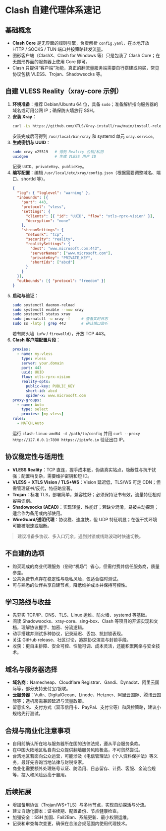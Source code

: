 # Clash 自建代理体系速记

## 基础概念
- **Clash Core** 是无界面的规则引擎，负责解析 `config.yaml`，在本地开放 HTTP / SOCKS / TUN 端口并按策略转发流量。
- 图形客户端（ClashX、Clash for Windows 等）只是包装了 Clash Core；在无图形界面的服务器上使用 Core 即可。
- Clash 只提供“客户端”功能，真正的翻流量服务端需要自行搭建或购买，常见协议包括 VLESS、Trojan、Shadowsocks 等。

## 自建 VLESS Reality（xray-core 示例）
1. **环境准备**：推荐 Debian/Ubuntu 64 位，具备 `sudo`；准备解析指向服务器的域名或可用公网 IP；确保防火墙放行 SSH。
2. **安装 Xray**：
   ```bash
   curl -Ls https://github.com/XTLS/Xray-install/raw/main/install-release.sh | sudo bash
   ```
   安装完成后可得到 `/usr/local/bin/xray` 和 systemd 单元 `xray.service`。
3. **生成密钥与 UUID**：
   ```bash
   sudo xray x25519   # 得到 Reality 公钥/私钥
   uuidgen            # 生成 VLESS 用户 ID
   ```
   记录 `UUID`、`privateKey`、`publicKey`。
4. **编写配置**：编辑 `/usr/local/etc/xray/config.json`（根据需要调整域名、端口、shortId 等）。
   ```json
   {
     "log": { "loglevel": "warning" },
     "inbounds": [{
       "port": 443,
       "protocol": "vless",
       "settings": {
         "clients": [{ "id": "UUID", "flow": "xtls-rprx-vision" }],
         "decryption": "none"
       },
       "streamSettings": {
         "network": "tcp",
         "security": "reality",
         "realitySettings": {
           "dest": "www.microsoft.com:443",
           "serverNames": ["www.microsoft.com"],
           "privateKey": "PRIVATE_KEY",
           "shortIds": ["abcd"]
         }
       }
     }],
     "outbounds": [{ "protocol": "freedom" }]
   }
   ```
5. **启动与验证**：
   ```bash
   sudo systemctl daemon-reload
   sudo systemctl enable --now xray
   sudo systemctl status xray
   sudo journalctl -u xray -f     # 查看实时日志
   sudo ss -lntp | grep 443       # 确认端口监听
   ```
   若有防火墙（`ufw` / `firewalld`），开放 TCP 443。
6. **Clash 客户端配置片段**：
   ```yaml
   proxies:
     - name: my-vless
       type: vless
       server: your.domain
       port: 443
       uuid: UUID
       flow: xtls-rprx-vision
       reality-opts:
         public-key: PUBLIC_KEY
         short-id: abcd
         spider-x: www.microsoft.com
   proxy-groups:
     - name: Auto
       type: select
       proxies: [my-vless]
   rules:
     - MATCH,Auto
   ```
   运行 `clash-linux-amd64 -d /path/to/config` 并用 `curl --proxy http://127.0.0.1:7890 https://ipinfo.io` 验证出口 IP。

## 协议稳定性与适用性
- **VLESS Reality**：TCP 直连，握手成本低，伪装真实站点，隐蔽性与抗干扰强；配置稍复杂，需要维护密钥和短 ID。
- **VLESS + XTLS Vision / TLS+WS**：Vision 延迟低，TLS/WS 可走 CDN；但需管理证书/反代，特征略显著。
- **Trojan**：标准 TLS，部署简单，兼容性好；必须保持证书有效，流量特征相对容易识别。
- **Shadowsocks (AEAD)**：实现轻量、性能好；若缺少混淆，易被主动探测；适合作为备用或内部使用。
- **WireGuard/透明代理**：协议稳、速度快，但 UDP 特征明显；在强干扰环境可能被限速或阻断。
> 建议准备多协议、多入口冗余，遇到封锁或线路波动时快速切换。

## 不自建的选项
- 购买现成的商业代理服务（俗称“机场”）省心，但需付费并信任服务商，质量参差。
- 公共免费节点存在稳定性与隐私风险，仅适合临时测试。
- 可与熟悉的伙伴共享自建节点，降低维护成本并保持可控性。

## 学习路线与收益
- 先夯实 TCP/IP、DNS、TLS、Linux 运维、防火墙、systemd 等基础。
- 阅读 Shadowsocks、xray-core、sing-box、Clash 等项目的开源实现和文档，理解协议握手、加密、分流逻辑。
- 动手搭建并测试多种协议，记录延迟、丢包、抗封锁表现。
- 关注 GitHub release、社区讨论，追踪协议演进与封锁手段。
- 收获：更自主排障、安全可控、性能可调、成本灵活，还能积累网络与安全技术。

## 域名与服务器选择
- **域名商**：Namecheap、Cloudflare Registrar、Gandi、Dynadot、阿里云国际等，部分支持支付宝/银联。
- **云服务器**：Vultr、DigitalOcean、Linode、Hetzner、阿里云国际、腾讯云国际等；选机房需兼顾延迟与流量政策。
- 留意实名、支付方式（双币信用卡、PayPal、支付宝等）和风控策略，建议小规格先行测试。

## 合规与商业化注意事项
- 自用前确认所在地与服务器所在国的法律法规，遵从平台服务条款。
- 在中国大陆地区私自向公众提供翻墙服务风险极高，不可贸然尝试。
- 台湾地区若面向公众运营，可能涉及《电信管理法》《个人资料保护法》等义务，最好先咨询当地法律与财税专家。
- 商业化需要额外处理账号认证、防滥用、日志留存、计费、客服、金流合规等，投入和风险远高于自用。

## 后续拓展
- 增加备用协议（Trojan/WS+TLS）与多地节点，实现自动探活与分流。
- 建立自动化脚本：证书续期、配置备份、节点健康检查。
- 加强安全：SSH 加固、Fail2Ban、系统更新、最小权限运维。
- 记录和审查每次变更，确保在合法合规范围内使用代理技术。
